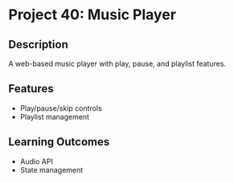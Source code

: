 # Project 40: Music Player

## Description
A web-based music player with play, pause, and playlist features.

## Features
- Play/pause/skip controls
- Playlist management

## Learning Outcomes
- Audio API
- State management

